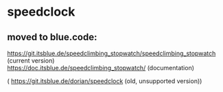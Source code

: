 # speedclock
## moved to blue.code:
https://git.itsblue.de/speedclimbing_stopwatch/speedclimbing_stopwatch (current version)  
https://doc.itsblue.de/speedclimbing_stopwatch/ (documentation)

( https://git.itsblue.de/dorian/speedclock (old, unsupported version))

